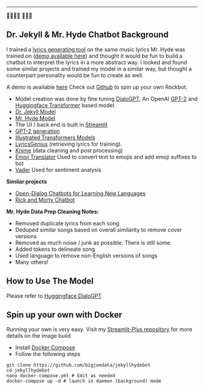 ---
💬🧑‍🔬👹 🥰👿🤘
## Dr. Jekyll & Mr. Hyde Chatbot Background
I trained a [lyrics generating tool](https://github.com/bigjoedata/rockbot) on the same music lyrics Mr. Hyde was trained on ([demo available here](https://share.streamlit.io/bigjoedata/rockbot/main/src/main.py)) and thought it would be fun to build a chatbot to interpret the lyrics in a more abstract way. I looked and found some similar projects and trained my model in a similar way, but thought a counterpart personality would be fun to create as well.

A demo is available [here](https://share.streamlit.io/bigjoedata/rockchatbot/main/src/main.py) Check out [Github](https://github.com/bigjoedata/rockbot) to spin up your own Rockbot.

- Model creation was done by fine tuning [DialoGPT](https://github.com/microsoft/DialoGPT), An OpenAI [GPT-2](https://github.com/openai/gpt-2) and [Huggingface Transformer](https://github.com/huggingface/transfer-learning-conv-ai) based model.
-  [Dr. Jekyll Model](https://huggingface.co/bigjoedata/friendlychatbot)
 - [Mr. Hyde Model](https://huggingface.co/bigjoedata/rockchatbot) 
 - The UI / back end is built in [Streamlit](https://www.streamlit.io/)
 - [GPT-2 generation](https://huggingface.co/blog/how-to-generate)
 - [Illustrated Transformers Models](http://jalammar.github.io/illustrated-transformer/)
 - [LyricsGenius](https://lyricsgenius.readthedocs.io/en/master/)   (retrieving lyrics for training).
 - [Knime](https://www.knime.com/) (data cleaning and post processing)
 - [Emoji Translator](https://github.com/fabriceyhc/emoji_translate) Used to convert text to emojis and add emoji suffixes to bot
 - [Vader](https://github.com/cjhutto/vaderSentiment) Used for sentiment analysis 

**Similar projects**
 - [Open-Dialog Chatbots for Learning New Languages](https://nathancooper.io/i-am-a-nerd/chatbot/deep-learning/gpt2/2020/05/12/chatbot-part-1.html)
 - [Rick and Morty Chatbot](https://towardsdatascience.com/make-your-own-rick-sanchez-bot-with-transformers-and-dialogpt-fine-tuning-f85e6d1f4e30)

**Mr. Hyde Data Prep Cleaning Notes:**
- Removed duplicate lyrics from each song
- Deduped similar songs based on overall similarity to remove cover versions
- Removed as much noise / junk as possible. There is still some.
- Added tokens to delineate song
- Used language to remove non-English versions of songs
- Many others!

## How to Use The Model
Please refer to [Huggingface DialoGPT](https://huggingface.co/microsoft/DialoGPT-medium)
 
## Spin up your own with Docker
Running your own is very easy. Visit my [Streamlit-Plus repository](https://github.com/bigjoedata/streamlit-plus) for more details on the image build

 - Install [Docker Compose](https://docs.docker.com/compose/install/)
 - Follow the following steps
```
git clone https://github.com/bigjoedata/jekyllhydebot
cd jekyllhydebot
nano docker-compose.yml # Edit as needed
docker-compose up -d # launch in daemon (background) mode
```
